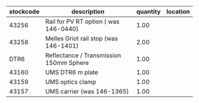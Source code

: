 |stockcode|description|quantity|location|
|---------|-----------|--------|--------|
|43256|Rail for PV RT option ( was 146-0440)|1.00||
|43258|Melles Griot rail stop (was 146-1401)|2.00||
|DTR6|Reflectance / Transmission 150mm Sphere|1.00||
|43160|UMS DTR6 m plate|1.00||
|43159|UMS optics clamp|1.00||
|43157|UMS carrier (was 146-1365)|1.00||
